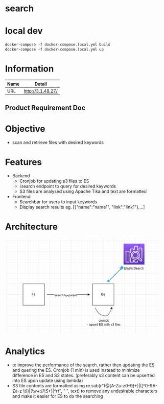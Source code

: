 # search

# local dev

```
docker-compose -f docker-compose.local.yml build
docker-compose -f docker-compose.local.yml up
```

# Information

| Name | Detail            |
| ---- | ----------------- |
| URL  | http://3.1.48.27/ |

## Product Requirement Doc

# Objective

- scan and retrieve files with desired keywords

# Features

- Backend
  - Cronjob for updating s3 files to ES
  - /search endpoint to query for desired keywords
  - S3 files are analysed using Apache Tika and text are formatted
- Frontend
  - Searchbar for users to input keywords
  - Display search results eg. [{"name":"name1", "link":"link1"},...]

# Architecture

![Alt text](./architecture.png)

# Analytics

- to improve the performance of the search, rather then updating the ES and quering the ES. Cronjob (1 min) is used instead to minimize difference in ES and S3 states. (preferably s3 content can be upserted into ES upon update using lambda)
- S3 file contents are formatted using re.sub(r"(@\[A-Za-z0-9]+)|([^0-9A-Za-z \t])|(\w+:\/\/\S+)|^rt", " ", text) to remove any undesirable characters and make it easier for ES to do the searching
